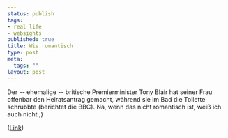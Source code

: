 ```yaml
--- 
status: publish
tags: 
- real life
- websights
published: true
title: Wie romantisch
type: post
meta: 
  tags: ""
layout: post
---
```

Der -- ehemalige -- britische Premierminister Tony Blair hat seiner Frau offenbar den Heiratsantrag gemacht, während sie im Bad die Toilette schrubbte (berichtet die BBC). Na, wenn das nicht romantisch ist, weiß ich auch nicht ;)

(<a href="http://news.bbc.co.uk/2/hi/uk_news/politics/6258592.stm">Link</a>)
